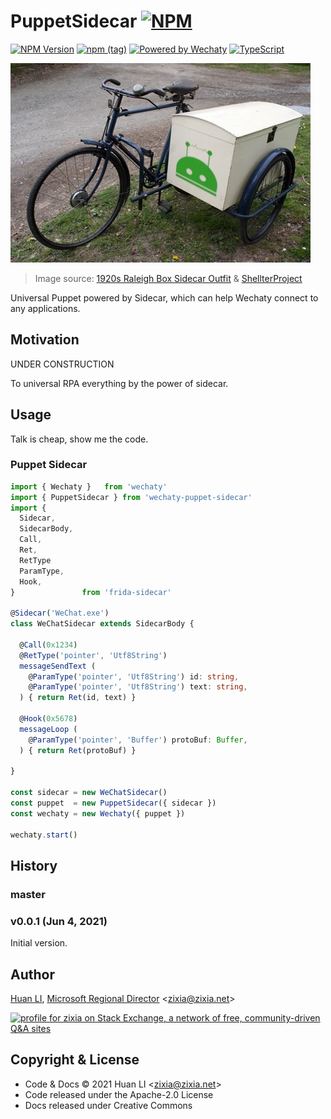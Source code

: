 # PuppetSidecar [![NPM](https://github.com/wechaty/wechaty-puppet-sidecar/workflows/NPM/badge.svg)](https://github.com/wechaty/wechaty-puppet-sidecar/actions?query=workflow%3ANPM)

[![NPM Version](https://badge.fury.io/js/wechaty-puppet-sidecar.svg)](https://badge.fury.io/js/wechaty-puppet-sidecar)
[![npm (tag)](https://img.shields.io/npm/v/wechaty-puppet-sidecar/next.svg)](https://www.npmjs.com/package/wechaty-puppet-sidecar?activeTab=versions)
[![Powered by Wechaty](https://img.shields.io/badge/Powered%20By-Wechaty-brightgreen.svg)](https://github.com/wechaty/wechaty)
[![TypeScript](https://img.shields.io/badge/%3C%2F%3E-TypeScript-blue.svg)](https://www.typescriptlang.org/)

![Sidecar Wechaty Puppet](docs/images/puppet-sidecar.webp)

> Image source: [1920s Raleigh Box Sidecar Outfit](https://oldbike.wordpress.com/1920s-raleigh-box-sidecar-outfit/) & [ShellterProject](https://www.shellterproject.com/)

Universal Puppet powered by Sidecar, which can help Wechaty connect to any applications.

## Motivation

UNDER CONSTRUCTION

To universal RPA everything by the power of sidecar.

## Usage

Talk is cheap, show me the code.

### Puppet Sidecar

```ts
import { Wechaty }   from 'wechaty'
import { PuppetSidecar } from 'wechaty-puppet-sidecar'
import { 
  Sidecar,
  SidecarBody,
  Call,
  Ret,
  RetType
  ParamType,
  Hook,
}               from 'frida-sidecar'

@Sidecar('WeChat.exe')
class WeChatSidecar extends SidecarBody {

  @Call(0x1234)
  @RetType('pointer', 'Utf8String')
  messageSendText (
    @ParamType('pointer', 'Utf8String') id: string,
    @ParamType('pointer', 'Utf8String') text: string,
  ) { return Ret(id, text) }

  @Hook(0x5678)
  messageLoop (
    @ParamType('pointer', 'Buffer') protoBuf: Buffer,
  ) { return Ret(protoBuf) }

}

const sidecar = new WeChatSidecar()
const puppet  = new PuppetSidecar({ sidecar })
const wechaty = new Wechaty({ puppet })

wechaty.start()
```

## History

### master

### v0.0.1 (Jun 4, 2021)

Initial version.

## Author

[Huan LI](http://linkedin.com/in/zixia), [Microsoft Regional Director](https://rd.microsoft.com/en-us/huan-li) \<zixia@zixia.net\>

<a href="https://stackexchange.com/users/265499">
  <img src="https://stackexchange.com/users/flair/265499.png" width="208" height="58" alt="profile for zixia on Stack Exchange, a network of free, community-driven Q&amp;A sites" title="profile for zixia on Stack Exchange, a network of free, community-driven Q&amp;A sites">
</a>

## Copyright & License

* Code & Docs © 2021 Huan LI \<zixia@zixia.net\>
* Code released under the Apache-2.0 License
* Docs released under Creative Commons
